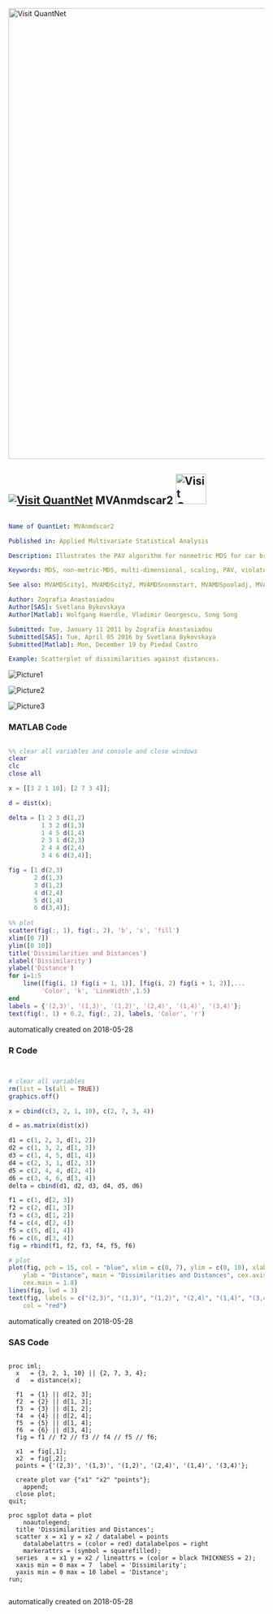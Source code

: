[<img src="https://github.com/QuantLet/Styleguide-and-FAQ/blob/master/pictures/banner.png" width="888" alt="Visit QuantNet">](http://quantlet.de/)

## [<img src="https://github.com/QuantLet/Styleguide-and-FAQ/blob/master/pictures/qloqo.png" alt="Visit QuantNet">](http://quantlet.de/) **MVAnmdscar2** [<img src="https://github.com/QuantLet/Styleguide-and-FAQ/blob/master/pictures/QN2.png" width="60" alt="Visit QuantNet 2.0">](http://quantlet.de/)

```yaml

Name of QuantLet: MVAnmdscar2

Published in: Applied Multivariate Statistical Analysis

Description: Illustrates the PAV algorithm for nonmetric MDS for car brands data.

Keywords: MDS, non-metric-MDS, multi-dimensional, scaling, PAV, violators, plot, graphical representation, scatterplot, sas

See also: MVAMDScity1, MVAMDScity2, MVAMDSnonmstart, MVAMDSpooladj, MVAmdscarm, MVAnmdscar1, MVAnmdscar3, MVAcarrankings, PAVAlgo

Author: Zografia Anastasiadou
Author[SAS]: Svetlana Bykovskaya
Author[Matlab]: Wolfgang Haerdle, Vladimir Georgescu, Song Song

Submitted: Tue, January 11 2011 by Zografia Anastasiadou   
Submitted[SAS]: Tue, April 05 2016 by Svetlana Bykovskaya
Submitted[Matlab]: Mon, December 19 by Piedad Castro

Example: Scatterplot of dissimilarities against distances.

```

![Picture1](MVAnmdscar2_matlab.png)

![Picture2](MVAnmdscar2_r.png)

![Picture3](MVAnmdscar2_sas.png)

### MATLAB Code
```matlab

%% clear all variables and console and close windows
clear
clc
close all

x = [[3 2 1 10]; [2 7 3 4]];

d = dist(x);

delta = [1 2 3 d(1,2)
         1 3 2 d(1,3)
         1 4 5 d(1,4)
         2 3 1 d(2,3)
         2 4 4 d(2,4)
         3 4 6 d(3,4)];

fig = [1 d(2,3)   
       2 d(1,3)   
       3 d(1,2)  
       4 d(2,4)   
       5 d(1,4)   
       6 d(3,4)];
  
%% plot
scatter(fig(:, 1), fig(:, 2), 'b', 's', 'fill')
xlim([0 7])
ylim([0 10])
title('Dissimilarities and Distances')
xlabel('Dissimilarity')
ylabel('Distance')
for i=1:5
    line([fig(i, 1) fig(i + 1, 1)], [fig(i, 2) fig(i + 1, 2)],...
         'Color', 'k', 'LineWidth',1.5)
end
labels = {'(2,3)', '(1,3)', '(1,2)', '(2,4)', '(1,4)', '(3,4)'};
text(fig(:, 1) + 0.2, fig(:, 2), labels, 'Color', 'r')

```

automatically created on 2018-05-28

### R Code
```r


# clear all variables
rm(list = ls(all = TRUE))
graphics.off()

x = cbind(c(3, 2, 1, 10), c(2, 7, 3, 4))

d = as.matrix(dist(x))

d1 = c(1, 2, 3, d[1, 2])
d2 = c(1, 3, 2, d[1, 3])
d3 = c(1, 4, 5, d[1, 4])
d4 = c(2, 3, 1, d[2, 3])
d5 = c(2, 4, 4, d[2, 4])
d6 = c(3, 4, 6, d[3, 4])
delta = cbind(d1, d2, d3, d4, d5, d6)

f1 = c(1, d[2, 3])
f2 = c(2, d[1, 3])
f3 = c(3, d[1, 2])
f4 = c(4, d[2, 4])
f5 = c(5, d[1, 4])
f6 = c(6, d[3, 4])
fig = rbind(f1, f2, f3, f4, f5, f6)

# plot
plot(fig, pch = 15, col = "blue", xlim = c(0, 7), ylim = c(0, 10), xlab = "Dissimilarity", 
    ylab = "Distance", main = "Dissimilarities and Distances", cex.axis = 1.2, cex.lab = 1.2, 
    cex.main = 1.8)
lines(fig, lwd = 3)
text(fig, labels = c("(2,3)", "(1,3)", "(1,2)", "(2,4)", "(1,4)", "(3,4)"), pos = 4, 
    col = "red") 

```

automatically created on 2018-05-28

### SAS Code
```sas

proc iml;
  x   = {3, 2, 1, 10} || {2, 7, 3, 4};
  d   = distance(x);
  
  f1  = {1} || d[2, 3];
  f2  = {2} || d[1, 3];
  f3  = {3} || d[1, 2];
  f4  = {4} || d[2, 4];
  f5  = {5} || d[1, 4];
  f6  = {6} || d[3, 4];
  fig = f1 // f2 // f3 // f4 // f5 // f6;
  
  x1  = fig[,1];
  x2  = fig[,2];
  points = {'(2,3)', '(1,3)', '(1,2)', '(2,4)', '(1,4)', '(3,4)'};
	
  create plot var {"x1" "x2" "points"};
    append;
  close plot;
quit;

proc sgplot data = plot
    noautolegend;
  title 'Dissimilarities and Distances';
  scatter x = x1 y = x2 / datalabel = points 
    datalabelattrs = (color = red) datalabelpos = right
    markerattrs = (symbol = squarefilled);
  series  x = x1 y = x2 / lineattrs = (color = black THICKNESS = 2);
  xaxis min = 0 max = 7  label = 'Dissimilarity';
  yaxis min = 0 max = 10 label = 'Distance'; 
run;
  
```

automatically created on 2018-05-28